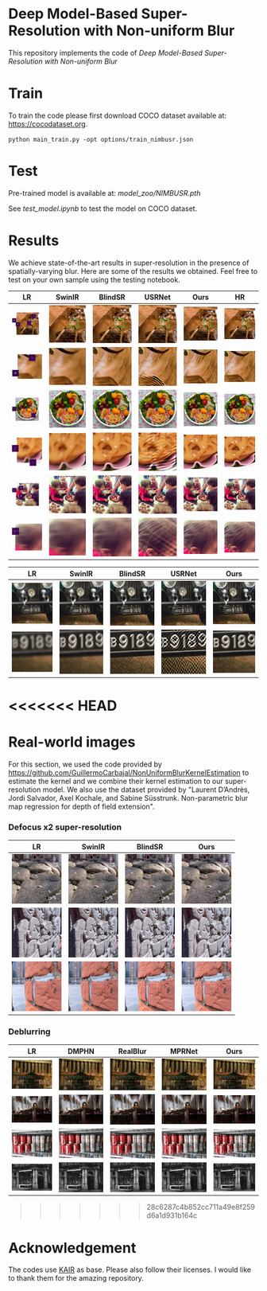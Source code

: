 # Deep Model-Based Super-Resolution with Non-uniform Blur

This repository implements the code of *Deep Model-Based Super-Resolution with Non-uniform Blur*

# Train

To train the code please first download COCO dataset available at: https://cocodataset.org.

```
python main_train.py -opt options/train_nimbusr.json
```

# Test

Pre-trained model is available at: *model_zoo/NIMBUSR.pth*

See *test_model.ipynb* to test the model on COCO dataset.

# Results

We achieve state-of-the-art results in super-resolution in the presence of spatially-varying blur.
Here are some of the results we obtained. Feel free to test on your own sample using the testing notebook.

LR | SwinIR           |  BlindSR | USRNet | Ours | HR 
:-:|:------------------:|:-------:|:---:|:------:|:----:
<img src="images/Visual_res/kmap_1.png" alt="" width="100"/>  |  <img src="images/Visual_res/SwinIR_1.png" alt="" width="100"/> | <img src="images/Visual_res/blindsr_1.png" alt="" width="100"/>  | <img src="images/Visual_res/usrnet_1.png" alt="" width="100"/>  | <img src="images/Visual_res/ours_1.png" alt="" width="100"/>  | <img src="images/Visual_res/HR_1.png" alt="" width="100"/>
<img src="images/Visual_res/kmap_1_small.png" alt="" width="100"/>  |  <img src="images/Visual_res/SwinIR_1_small.png" alt="" width="100"/> | <img src="images/Visual_res/blindsr_1_small.png" alt="" width="100"/>  | <img src="images/Visual_res/usrnet_1_small.png" alt="" width="100"/>  | <img src="images/Visual_res/ours_1_small.png" alt="" width="100"/>  | <img src="images/Visual_res/HR_1_small.png" alt="" width="100"/>
<img src="images/Visual_res/kmap_2.png" alt="" width="100"/>  |  <img src="images/Visual_res/SwinIR_2.png" alt="" width="100"/> | <img src="images/Visual_res/blindsr_2.png" alt="" width="100"/>  | <img src="images/Visual_res/usrnet_2.png" alt="" width="100"/>  | <img src="images/Visual_res/ours_2.png" alt="" width="100"/>  | <img src="images/Visual_res/HR_2.png" alt="" width="100"/>
<img src="images/Visual_res/kmap_2_small.png" alt="" width="100"/>  |  <img src="images/Visual_res/SwinIR_2_small.png" alt="" width="100"/> | <img src="images/Visual_res/blindsr_2_small.png" alt="" width="100"/>  | <img src="images/Visual_res/usrnet_2_small.png" alt="" width="100"/>  | <img src="images/Visual_res/ours_2_small.png" alt="" width="100"/>  | <img src="images/Visual_res/HR_2_small.png" alt="" width="100"/>
<img src="images/Visual_res/kmap_3.png" alt="" width="100"/>  |  <img src="images/Visual_res/SwinIR_3.png" alt="" width="100"/> | <img src="images/Visual_res/blindsr_3.png" alt="" width="100"/>  | <img src="images/Visual_res/usrnet_3.png" alt="" width="100"/>  | <img src="images/Visual_res/ours_3.png" alt="" width="100"/>  | <img src="images/Visual_res/HR_3.png" alt="" width="100"/>
<img src="images/Visual_res/kmap_3_small.png" alt="" width="100"/>  |  <img src="images/Visual_res/SwinIR_3_small.png" alt="" width="100"/> | <img src="images/Visual_res/blindsr_3_small.png" alt="" width="100"/>  | <img src="images/Visual_res/usrnet_3_small.png" alt="" width="100"/>  | <img src="images/Visual_res/ours_3_small.png" alt="" width="100"/>  | <img src="images/Visual_res/HR_3_small.png" alt="" width="100"/>

LR | SwinIR           |  BlindSR | USRNet | Ours  
:-:|:------------------:|:-------:|:---:|:------:
<img src="images/Generalization/1_LR.png" alt="" width="100"/>  |  <img src="images/Generalization/1_swinir.png" alt="" width="100"/> | <img src="images/Generalization/1_blindsr.png" alt="" width="100"/>  | <img src="images/Generalization/1_usrnet.png" alt="" width="100"/>  | <img src="images/Generalization/1_nimbusr.png" alt="" width="100"/>  
<img src="images/Generalization/1_small_LR.png" alt="" width="100"/>  |  <img src="images/Generalization/1_small_swinir.png" alt="" width="100"/> | <img src="images/Generalization/1_small_blindsr.png" alt="" width="100"/>  | <img src="images/Generalization/1_small_usrnet.png" alt="" width="100"/>  | <img src="images/Generalization/1_small_nimbusr.png" alt="" width="100"/>  

<<<<<<< HEAD
=======
# Real-world images 

For this section, we used the code provided by https://github.com/GuillermoCarbajal/NonUniformBlurKernelEstimation to estimate the kernel and we combine their kernel estimation to our super-resolution model. We also use the dataset provided by "Laurent D’Andrès, Jordi Salvador, Axel Kochale, and Sabine Süsstrunk. Non-parametric blur map regression for depth of field extension".

### Defocus x2 super-resolution
LR | SwinIR           |  BlindSR | Ours  
:-:|:------------------:|:-------:|:------:
<img src="images/defocus/image_01.png" alt="" width="100"/>  |  <img src="images/defocus/swinir_x2_image_01.png" alt="" width="100"/>  | <img src="images/defocus/blindsr_x2_image_01.png" alt="" width="100"/>  | <img src="images/defocus/ours_x2_image_01.png" alt="" width="100"/> 
<img src="images/defocus/image_05.png" alt="" width="100"/>  |  <img src="images/defocus/swinir_x2_image_05.png" alt="" width="100"/>  | <img src="images/defocus/blindsr_x2_image_05.png" alt="" width="100"/>  | <img src="images/defocus/ours_x2_image_05.png" alt="" width="100"/> 
<img src="images/defocus/image_22.png" alt="" width="100"/>  |  <img src="images/defocus/swinir_x2_image_22.png" alt="" width="100"/>  | <img src="images/defocus/blindsr_x2_image_22.png" alt="" width="100"/>  | <img src="images/defocus/ours_x2_image_22.png" alt="" width="100"/> 

### Deblurring
LR | DMPHN           |  RealBlur | MPRNet | Ours  
:-:|:------------------:|:-------:|:------:|:---:
<img src="images/realworld/building1.jpg" alt="" width="100"/>  |  <img src="images/realworld/DMPHNbuilding1.jpg" alt="" width="100"/>  | <img src="images/realworld/RealBlur_building1.jpg" alt="" width="100"/>  | <img src="images/realworld/MPRNet_building1.jpg" alt="" width="100"/>  | <img src="images/realworld/ours_building1.jpg" alt="" width="100"/>  
<img src="images/realworld/church.jpg" alt="" width="100"/>   | <img src="images/realworld/DMPHNchurch.jpg" alt="" width="100"/>  | <img src="images/realworld/RealBlur_church.jpg" alt="" width="100"/>  | <img src="images/realworld/MPRNet_church.jpg" alt="" width="100"/>  | <img src="images/realworld/ours_church.jpg" alt="" width="100"/>   
<img src="images/realworld/coke.jpg" alt="" width="100"/>  | <img src="images/realworld/DMPHNcoke.jpg" alt="" width="100"/> | <img src="images/realworld/RealBlur_coke.jpg" alt="" width="100"/> | <img src="images/realworld/MPRNet_coke.jpg" alt="" width="100"/> | <img src="images/realworld/ours_coke.jpg" alt="" width="100"/>
<img src="images/realworld/butchershop.jpg" alt="" width="100"/> | <img src="images/realworld/DMPHNbutchershop.jpg" alt="" width="100"/> | <img src="images/realworld/RealBlur_butchershop.jpg" alt="" width="100"/> | <img src="images/realworld/MPRNet_butchershop.jpg" alt="" width="100"/> | <img src="images/realworld/ours_butchershop.jpg" alt="" width="100"/>




>>>>>>> 28c6287c4b852cc711a49e8f259d6a1d931b164c

# Acknowledgement
The codes use [KAIR](https://github.com/cszn/KAIR) as base. Please also follow their licenses. I would like to thank them for the amazing repository.